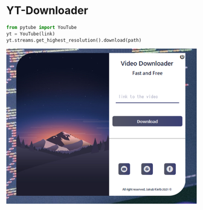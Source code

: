 # YT-Downloader

```python
from pytube import YouTube
yt = YouTube(link)
yt.streams.get_highest_resolution().download(path)
```


![alt text](obraz_2022-01-05_163702.png)
